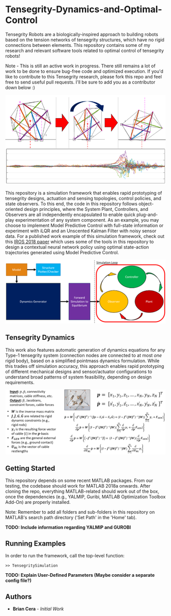# Tensegrity-Dynamics-and-Optimal-Control
Tensegrity Robots are a biologically-inspired approach to building robots based on the tension networks of tensegrity structures, which have no rigid connections between elements. This repository contains some of my research and relevant software tools related to optimal control of tensegrity robots!

Note - This is still an active work in progress. There still remains a lot of work to be done to ensure bug-free code and optimized execution. If you'd like to contribute to this Tensegrity research, please fork this repo and feel free to send useful pull requests. I'll be sure to add you as a contributor down below :)

![rolling tensegrity](/Images/rolling_tensegrity.png)

This repository is a simulation framework that enables rapid prototyping of tensegrity designs, actuation and sensing topologies, control policies, and state observers. To this end, the code in this repository follows object-oriented design principles, where the System Plant, Controllers, and Observers are all independently encapsulated to enable quick plug-and-play experimentation of any system component. As an example, you may choose to implement Model Predictive Control with full-state information or experiment with iLQR and an Unscented Kalman Filter with noisy sensor data. For a published work example of this simulation framework, check out this [IROS 2018 paper](https://ieeexplore.ieee.org/document/8594401) which uses some of the tools in this repository to design a contextual neural network policy using optimal state-action trajectories generated using Model Predictive Control.

![top-level design](/Images/System_Design.png)

## Tensegrity Dynamics

This work also features automatic generation of dynamics equations for any Type-1 tensegrity system (connection nodes are connected to at most *one* rigid body), based on a simplified pointmass dynamics formulation. While this trades off simulation accuracy, this approach enables rapid prototyping of different mechanical designs and sensor/actuator configurations to understand broad patterns of system feasibility, depending on design requirements. 

![dynamics](/Images/dynamics.png)

## Getting Started

This repository depends on some recent MATLAB packages. From our testing, the codebase should work for MATLAB 2018a onwards. After cloning the repo, everything MATLAB-related should work out of the box, once the dependencies (e.g., YALMIP, Guribi, MATLAB Optimization Toolbox Add-On) are properly installed. 

Note: Remember to add all folders and sub-folders in this repository on MATLAB's search path directory ('Set Path' in the 'Home' tab).



**TODO: Include information regarding YALMIP and GUROBI**

## Running Examples

In order to run the framework, call the top-level function:

```
>> TensegritySimulation
```

**TODO: Explain User-Defined Parameters (Maybe consider a separate config file?)**


## Authors
* **Brian Cera** - *Initial Work*

